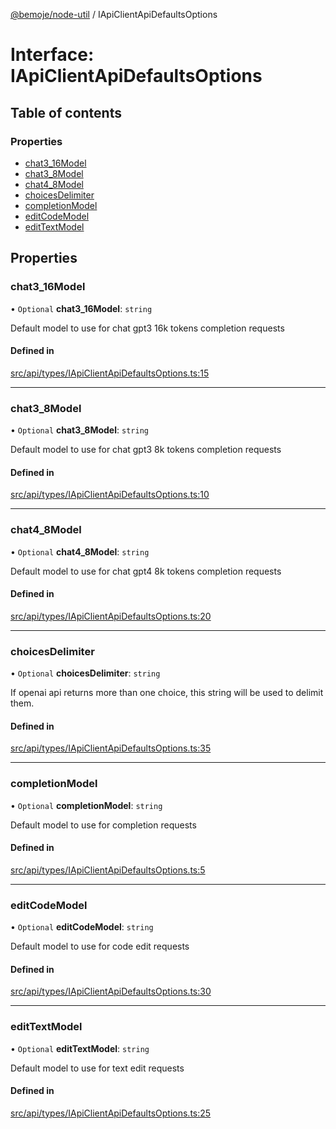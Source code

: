 [@bemoje/node-util](/docs/index.md) / IApiClientApiDefaultsOptions

# Interface: IApiClientApiDefaultsOptions

## Table of contents

### Properties

- [chat3\_16Model](/docs/interfaces/IApiClientApiDefaultsOptions.md#chat3_16model)
- [chat3\_8Model](/docs/interfaces/IApiClientApiDefaultsOptions.md#chat3_8model)
- [chat4\_8Model](/docs/interfaces/IApiClientApiDefaultsOptions.md#chat4_8model)
- [choicesDelimiter](/docs/interfaces/IApiClientApiDefaultsOptions.md#choicesdelimiter)
- [completionModel](/docs/interfaces/IApiClientApiDefaultsOptions.md#completionmodel)
- [editCodeModel](/docs/interfaces/IApiClientApiDefaultsOptions.md#editcodemodel)
- [editTextModel](/docs/interfaces/IApiClientApiDefaultsOptions.md#edittextmodel)

## Properties

### chat3\_16Model

• `Optional` **chat3\_16Model**: `string`

Default model to use for chat gpt3 16k tokens completion requests

#### Defined in

[src/api/types/IApiClientApiDefaultsOptions.ts:15](https://github.com/bemoje/bemoje-node-util/blob/ca2fc78/src/api/types/IApiClientApiDefaultsOptions.ts#L15)

___

### chat3\_8Model

• `Optional` **chat3\_8Model**: `string`

Default model to use for chat gpt3 8k tokens completion requests

#### Defined in

[src/api/types/IApiClientApiDefaultsOptions.ts:10](https://github.com/bemoje/bemoje-node-util/blob/ca2fc78/src/api/types/IApiClientApiDefaultsOptions.ts#L10)

___

### chat4\_8Model

• `Optional` **chat4\_8Model**: `string`

Default model to use for chat gpt4 8k tokens completion requests

#### Defined in

[src/api/types/IApiClientApiDefaultsOptions.ts:20](https://github.com/bemoje/bemoje-node-util/blob/ca2fc78/src/api/types/IApiClientApiDefaultsOptions.ts#L20)

___

### choicesDelimiter

• `Optional` **choicesDelimiter**: `string`

If openai api returns more than one choice, this string will be used to delimit them.

#### Defined in

[src/api/types/IApiClientApiDefaultsOptions.ts:35](https://github.com/bemoje/bemoje-node-util/blob/ca2fc78/src/api/types/IApiClientApiDefaultsOptions.ts#L35)

___

### completionModel

• `Optional` **completionModel**: `string`

Default model to use for completion requests

#### Defined in

[src/api/types/IApiClientApiDefaultsOptions.ts:5](https://github.com/bemoje/bemoje-node-util/blob/ca2fc78/src/api/types/IApiClientApiDefaultsOptions.ts#L5)

___

### editCodeModel

• `Optional` **editCodeModel**: `string`

Default model to use for code edit requests

#### Defined in

[src/api/types/IApiClientApiDefaultsOptions.ts:30](https://github.com/bemoje/bemoje-node-util/blob/ca2fc78/src/api/types/IApiClientApiDefaultsOptions.ts#L30)

___

### editTextModel

• `Optional` **editTextModel**: `string`

Default model to use for text edit requests

#### Defined in

[src/api/types/IApiClientApiDefaultsOptions.ts:25](https://github.com/bemoje/bemoje-node-util/blob/ca2fc78/src/api/types/IApiClientApiDefaultsOptions.ts#L25)
